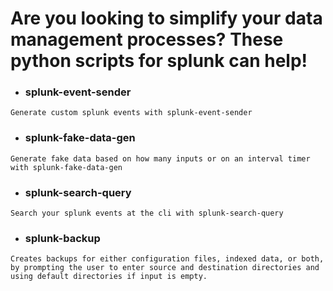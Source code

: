 # Are you looking to simplify your data management processes? These python scripts for splunk can help!

- ### splunk-event-sender
```plain text
Generate custom splunk events with splunk-event-sender
```

- ### splunk-fake-data-gen
```plain text 
Generate fake data based on how many inputs or on an interval timer with splunk-fake-data-gen
```

- ### splunk-search-query
```plain text 
Search your splunk events at the cli with splunk-search-query
```

- ### splunk-backup
```plain text 
Creates backups for either configuration files, indexed data, or both, by prompting the user to enter source and destination directories and using default directories if input is empty.
```
